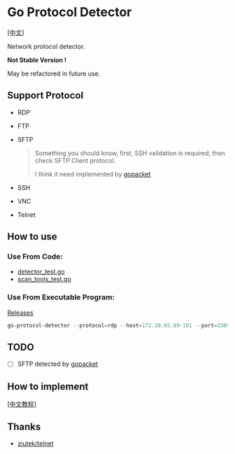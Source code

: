 # Go Protocol Detector

[[中文]](https://github.com/allanpk716/go-protocol-detector/blob/master/ReadMeThings/readme_cn.md)

Network protocol detector. 

**Not Stable Version !** 

May be refactored in future use.

## Support Protocol

* RDP

* FTP

* SFTP

  > Something you should know, first, SSH validation is required, then check SFTP Client protocol.
  >
  > I think it need implemented by [gopacket](https://github.com/google/gopacket)

* SSH

* VNC

* Telnet

## How to use

### Use From Code:

* [detector_test.go](https://github.com/allanpk716/go-protocol-detector/blob/master/pkg/detector_test.go)
* [scan_tools_test.go](https://github.com/allanpk716/go-protocol-detector/blob/master/pkg/scan_tools_test.go)

### Use From Executable Program:

[Releases](https://github.com/allanpk716/go-protocol-detector/releases)

```powershell
go-protocol-detector --protocol=rdp --host=172.20.65.89-101 --port=3389
```

## TODO

- [ ] SFTP detected by [gopacket](https://github.com/google/gopacket)

## How to implement

[[中文教程]](https://github.com/allanpk716/go-protocol-detector/blob/master/ReadMeThings/readme_cn_tutorial.md)

## Thanks

* [ziutek/telnet](ziutek/telnet)